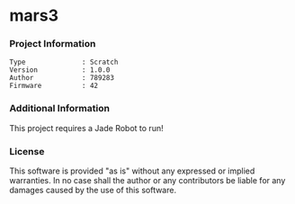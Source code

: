 mars3
================



### Project Information
```
Type              : Scratch
Version           : 1.0.0
Author            : 789283
Firmware          : 42
```

### Additional Information
This project requires a Jade Robot to run!

### License
This software is provided "as is" without any expressed or implied warranties.  In no case shall the author or any contributors be liable for any damages caused by the use of this software.

